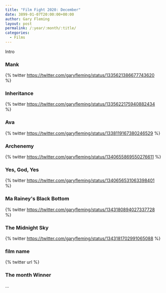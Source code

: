 ```yaml
---
title: "Film Fight 2020: December"
date: 3899-01-07T20:00:00+00:00
author: Gary Fleming
layout: post
permalink: /:year/:month/:title/
categories:
  - Films
---
```


Intro

### Mank

{% twitter https://twitter.com/garyfleming/status/1335621386677743620 %}

### Inheritance

{% twitter https://twitter.com/garyfleming/status/1335622175940882434 %}

### Ava

{% twitter https://twitter.com/garyfleming/status/1338119167380246529 %}


### Archenemy

{% twitter https://twitter.com/garyfleming/status/1340655869550276611 %}

### Yes, God, Yes

{% twitter https://twitter.com/garyfleming/status/1340656531063398401 %}

### Ma Rainey's Black Bottom

{% twitter https://twitter.com/garyfleming/status/1343180894027337728 %}

### The Midnight Sky

{% twitter https://twitter.com/garyfleming/status/1343181702991065088 %}

### film name

{% twitter url %}

### The month Winner

...

